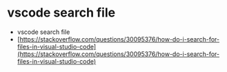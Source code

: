 # vscode search file

* vscode search file
* [https://stackoverflow.com/questions/30095376/how-do-i-search-for-files-in-visual-studio-code](https://stackoverflow.com/questions/30095376/how-do-i-search-for-files-in-visual-studio-code)

